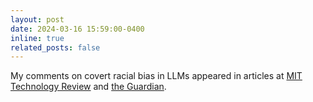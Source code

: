 ```yaml
---
layout: post
date: 2024-03-16 15:59:00-0400
inline: true
related_posts: false
---
```


My comments on covert racial bias in LLMs appeared in articles at [MIT Technology Review](https://www.technologyreview.com/2024/03/11/1089683/llms-become-more-covertly-racist-with-human-intervention/) and [the Guardian](https://www.theguardian.com/technology/2024/mar/16/ai-racism-chatgpt-gemini-bias).